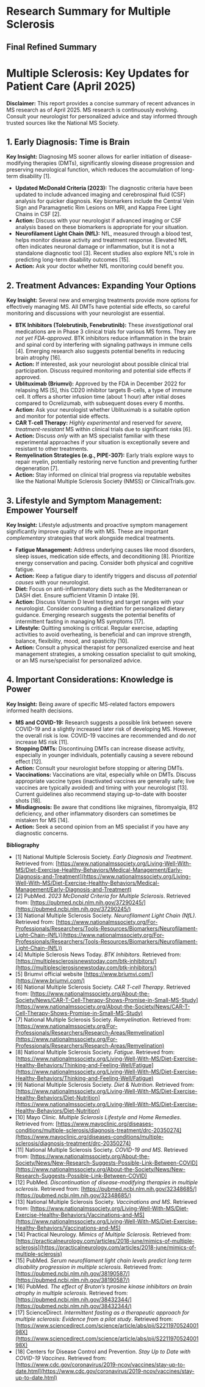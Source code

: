 # Research Summary for Multiple Sclerosis

## Final Refined Summary

# Multiple Sclerosis: Key Updates for Patient Care (April 2025)

**Disclaimer:** This report provides a concise summary of recent advances in MS research as of April 2025. MS research is continuously evolving. Consult your neurologist for personalized advice and stay informed through trusted sources like the National MS Society.

## 1. Early Diagnosis: Time is Brain

**Key Insight:** Diagnosing MS sooner allows for earlier initiation of disease-modifying therapies (DMTs), significantly slowing disease progression and preserving neurological function, which reduces the accumulation of long-term disability [1].

*   **Updated McDonald Criteria (2023):** The diagnostic criteria have been updated to include advanced imaging and cerebrospinal fluid (CSF) analysis for quicker diagnosis. Key biomarkers include the Central Vein Sign and Paramagnetic Rim Lesions on MRI, and Kappa Free Light Chains in CSF [2].
*   **Action:** Discuss with your neurologist if advanced imaging or CSF analysis based on these biomarkers is appropriate for your situation.
*   **Neurofilament Light Chain (NfL):** NfL, measured through a blood test, helps monitor disease activity and treatment response. Elevated NfL often indicates neuronal damage or inflammation, but it is not a standalone diagnostic tool [3]. Recent studies also explore NfL's role in predicting long-term disability outcomes [15].
*   **Action:** Ask your doctor whether NfL monitoring could benefit you.

## 2. Treatment Advances: Expanding Your Options

**Key Insight:** Several new and emerging treatments provide more options for effectively managing MS. All DMTs have potential side effects, so careful monitoring and discussions with your neurologist are essential.

*   **BTK Inhibitors (Tolebrutinib, Fenebrutinib):** These *investigational* oral medications are in Phase 3 clinical trials for various MS forms. They are *not yet FDA-approved*. BTK inhibitors reduce inflammation in the brain and spinal cord by interfering with signaling pathways in immune cells [4]. Emerging research also suggests potential benefits in reducing brain atrophy [16].
*   **Action:** If interested, ask your neurologist about possible clinical trial participation. Discuss required monitoring and potential side effects if approved.
*   **Ublituximab (Briumvi):** Approved by the FDA in December 2022 for relapsing MS [5], this CD20 inhibitor targets B-cells, a type of immune cell. It offers a shorter infusion time (about 1 hour) after initial doses compared to Ocrelizumab, with subsequent doses every 6 months.
*   **Action:** Ask your neurologist whether Ublituximab is a suitable option and monitor for potential side effects.
*   **CAR T-cell Therapy:** *Highly experimental* and reserved for *severe, treatment-resistant* MS within clinical trials due to significant risks [6].
*   **Action:** Discuss *only* with an MS specialist familiar with these experimental approaches if your situation is exceptionally severe and resistant to other treatments.
*   **Remyelination Strategies (e.g., PIPE-307):** Early trials explore ways to repair myelin, potentially restoring nerve function and preventing further degeneration [7].
*   **Action:** Stay informed on clinical trial progress via reputable websites like the National Multiple Sclerosis Society (NMSS) or ClinicalTrials.gov.

## 3. Lifestyle and Symptom Management: Empower Yourself

**Key Insight:** Lifestyle adjustments and proactive symptom management significantly improve quality of life with MS. These are important *complementary* strategies that work alongside medical treatments.

*   **Fatigue Management:** Address underlying causes like mood disorders, sleep issues, medication side effects, and deconditioning [8]. Prioritize energy conservation and pacing. Consider both physical and cognitive fatigue.
*   **Action:** Keep a fatigue diary to identify triggers and discuss *all potential causes* with your neurologist.
*   **Diet:** Focus on anti-inflammatory diets such as the Mediterranean or DASH diet. Ensure sufficient Vitamin D intake [9].
*   **Action:** Discuss Vitamin D level testing and target ranges with your neurologist. Consider consulting a dietitian for personalized dietary guidance. Emerging research suggests the potential benefits of intermittent fasting in managing MS symptoms [17].
*   **Lifestyle:** Quitting smoking is critical. Regular exercise, adapting activities to avoid overheating, is beneficial and can improve strength, balance, flexibility, mood, and spasticity [10].
*   **Action:** Consult a physical therapist for personalized exercise and heat management strategies, a smoking cessation specialist to quit smoking, or an MS nurse/specialist for personalized advice.

## 4. Important Considerations: Knowledge is Power

**Key Insight:** Being aware of specific MS-related factors empowers informed health decisions.

*   **MS and COVID-19:** Research suggests a possible link between severe COVID-19 and a slightly increased later risk of developing MS. However, the overall risk is low. COVID-19 vaccines are recommended and do *not* increase MS risk [11].
*   **Stopping DMTs:** Discontinuing DMTs can increase disease activity, especially in younger individuals, potentially causing a severe rebound effect [12].
*   **Action:** Consult your neurologist before stopping or altering DMTs.
*   **Vaccinations:** Vaccinations are vital, especially while on DMTs. Discuss appropriate vaccine types (inactivated vaccines are generally safe; live vaccines are typically avoided) and timing with your neurologist [13]. Current guidelines also recommend staying up-to-date with booster shots [18].
*   **Misdiagnosis:** Be aware that conditions like migraines, fibromyalgia, B12 deficiency, and other inflammatory disorders can sometimes be mistaken for MS [14].
*   **Action:** Seek a second opinion from an MS specialist if you have any diagnostic concerns.

**Bibliography**

*   [1] National Multiple Sclerosis Society. *Early Diagnosis and Treatment*. Retrieved from: [https://www.nationalmssociety.org/Living-Well-With-MS/Diet-Exercise-Healthy-Behaviors/Medical-Management/Early-Diagnosis-and-Treatment](https://www.nationalmssociety.org/Living-Well-With-MS/Diet-Exercise-Healthy-Behaviors/Medical-Management/Early-Diagnosis-and-Treatment)
*   [2] PubMed. *2023 McDonald Criteria for Multiple Sclerosis*. Retrieved from: [https://pubmed.ncbi.nlm.nih.gov/37290245/](https://pubmed.ncbi.nlm.nih.gov/37290245/)
*   [3] National Multiple Sclerosis Society. *Neurofilament Light Chain (NfL)*. Retrieved from: [https://www.nationalmssociety.org/For-Professionals/Researchers/Tools-Resources/Biomarkers/Neurofilament-Light-Chain-(NfL)](https://www.nationalmssociety.org/For-Professionals/Researchers/Tools-Resources/Biomarkers/Neurofilament-Light-Chain-(NfL))
*   [4] Multiple Sclerosis News Today. *BTK Inhibitors*. Retrieved from: [https://multiplesclerosisnewstoday.com/btk-inhibitors/](https://multiplesclerosisnewstoday.com/btk-inhibitors/)
*   [5] Briumvi official website [https://www.briumvi.com/](https://www.briumvi.com/)
*   [6] National Multiple Sclerosis Society. *CAR T-cell Therapy*. Retrieved from: [https://www.nationalmssociety.org/About-the-Society/News/CAR-T-Cell-Therapy-Shows-Promise-in-Small-MS-Study](https://www.nationalmssociety.org/About-the-Society/News/CAR-T-Cell-Therapy-Shows-Promise-in-Small-MS-Study)
*   [7] National Multiple Sclerosis Society. *Remyelination*. Retrieved from: [https://www.nationalmssociety.org/For-Professionals/Researchers/Research-Areas/Remyelination](https://www.nationalmssociety.org/For-Professionals/Researchers/Research-Areas/Remyelination)
*   [8] National Multiple Sclerosis Society. *Fatigue*. Retrieved from: [https://www.nationalmssociety.org/Living-Well-With-MS/Diet-Exercise-Healthy-Behaviors/Thinking-and-Feeling-Well/Fatigue](https://www.nationalmssociety.org/Living-Well-With-MS/Diet-Exercise-Healthy-Behaviors/Thinking-and-Feeling-Well/Fatigue)
*   [9] National Multiple Sclerosis Society. *Diet & Nutrition*. Retrieved from: [https://www.nationalmssociety.org/Living-Well-With-MS/Diet-Exercise-Healthy-Behaviors/Diet-Nutrition](https://www.nationalmssociety.org/Living-Well-With-MS/Diet-Exercise-Healthy-Behaviors/Diet-Nutrition)
*   [10] Mayo Clinic. *Multiple Sclerosis Lifestyle and Home Remedies*. Retrieved from: [https://www.mayoclinic.org/diseases-conditions/multiple-sclerosis/diagnosis-treatment/drc-20350274](https://www.mayoclinic.org/diseases-conditions/multiple-sclerosis/diagnosis-treatment/drc-20350274)
*   [11] National Multiple Sclerosis Society. *COVID-19 and MS*. Retrieved from: [https://www.nationalmssociety.org/About-the-Society/News/New-Research-Suggests-Possible-Link-Between-COVID](https://www.nationalmssociety.org/About-the-Society/News/New-Research-Suggests-Possible-Link-Between-COVID)
*   [12] PubMed. *Discontinuation of disease-modifying therapies in multiple sclerosis*. Retrieved from: [https://pubmed.ncbi.nlm.nih.gov/32348685/](https://pubmed.ncbi.nlm.nih.gov/32348685/)
*   [13] National Multiple Sclerosis Society. *Vaccinations and MS*. Retrieved from: [https://www.nationalmssociety.org/Living-Well-With-MS/Diet-Exercise-Healthy-Behaviors/Vaccinations-and-MS](https://www.nationalmssociety.org/Living-Well-With-MS/Diet-Exercise-Healthy-Behaviors/Vaccinations-and-MS)
*   [14] Practical Neurology. *Mimics of Multiple Sclerosis*. Retrieved from: [https://practicalneurology.com/articles/2018-june/mimics-of-multiple-sclerosis](https://practicalneurology.com/articles/2018-june/mimics-of-multiple-sclerosis)
*   [15] PubMed. *Serum neurofilament light chain levels predict long term disability progression in multiple sclerosis*. Retrieved from: [https://pubmed.ncbi.nlm.nih.gov/38190587/](https://pubmed.ncbi.nlm.nih.gov/38190587/)
*   [16] PubMed. *The effect of Bruton’s tyrosine kinase inhibitors on brain atrophy in multiple sclerosis*. Retrieved from: [https://pubmed.ncbi.nlm.nih.gov/38432344/](https://pubmed.ncbi.nlm.nih.gov/38432344/)
*   [17] ScienceDirect. *Intermittent fasting as a therapeutic approach for multiple sclerosis: Evidence from a pilot study*. Retrieved from: [https://www.sciencedirect.com/science/article/abs/pii/S221197052400198X](https://www.sciencedirect.com/science/article/abs/pii/S221197052400198X)
 *  [18] Centers for Disease Control and Prevention. *Stay Up to Date with COVID-19 Vaccines*. Retrieved from: [https://www.cdc.gov/coronavirus/2019-ncov/vaccines/stay-up-to-date.html](https://www.cdc.gov/coronavirus/2019-ncov/vaccines/stay-up-to-date.html)
